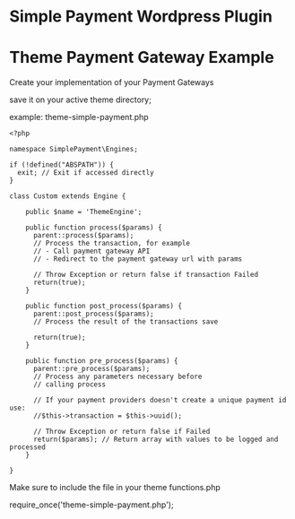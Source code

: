 # Simple Payment Wordpress Plugin


# Theme Payment Gateway Example

Create your implementation of your Payment Gateways

save it on your active theme directory;

example: theme-simple-payment.php

```
<?php

namespace SimplePayment\Engines;

if (!defined("ABSPATH")) {
  exit; // Exit if accessed directly
}

class Custom extends Engine {

    public $name = 'ThemeEngine';

    public function process($params) {
      parent::process($params);
      // Process the transaction, for example
      // - Call payment gateway API
      // - Redirect to the payment gateway url with params

      // Throw Exception or return false if transaction Failed
      return(true);
    }

    public function post_process($params) {
      parent::post_process($params);
      // Process the result of the transactions save

      return(true);
    }

    public function pre_process($params) {
      parent::pre_process($params);
      // Process any parameters necessary before
      // calling process

      // If your payment providers doesn't create a unique payment id use:
      //$this->transaction = $this->uuid();

      // Throw Exception or return false if Failed
      return($params); // Return array with values to be logged and processed
    }

}

```

Make sure to include the file in your theme functions.php

require_once('theme-simple-payment.php');
